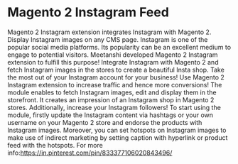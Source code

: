 # Magento 2 Instagram Feed
Magento 2 Instagram extension integrates Instagram with Magento 2. Display Instagram images on any CMS page.
Instagram is one of the popular social media platforms. Its popularity can be an excellent medium to engage to potential visitors. Meetanshi developed Magento 2 Instagram extension to fulfill this purpose! Integrate Instagram with Magento 2 and fetch Instagram images in the stores to create a beautiful Insta shop.
Take the most out of your Instagram account for your business! Use Magento 2 Instagram extension to increase traffic and hence more conversions! The module enables to fetch Instagram images, edit and display them in the storefront. It creates an impression of an Instagram shop in Magento 2 stores. Additionally, increase your Instagram followers!
To start using the module, firstly update the Instagram content via hashtags or your own username on your Magento 2 store and endorse the products with Instagram images. Moreover, you can set hotspots on Instagram images to make use of indirect marketing by setting caption with hyperlink or product feed with the hotspots.
For more info:https://in.pinterest.com/pin/833377106020843496/

